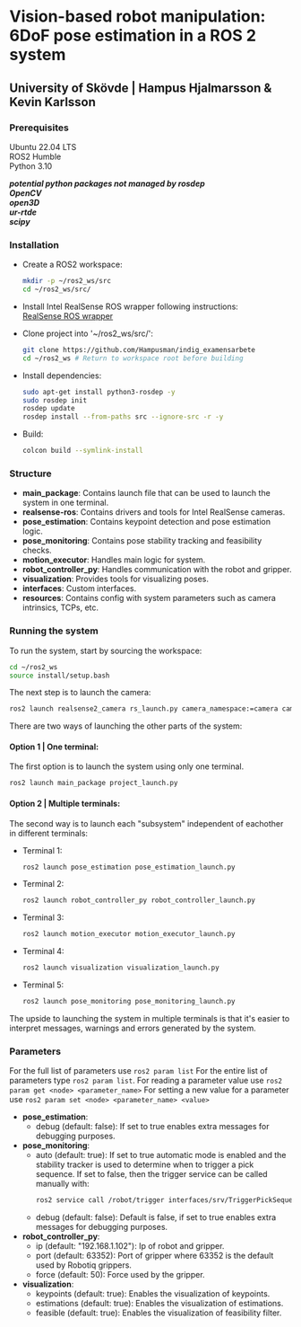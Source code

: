 # Vision-based robot manipulation: 6DoF pose estimation in a ROS 2 system
## University of Skövde | Hampus Hjalmarsson & Kevin Karlsson

### Prerequisites
Ubuntu 22.04 LTS  
ROS2 Humble  
Python 3.10  

***potential python packages not managed by rosdep  
OpenCV  
open3D  
ur-rtde  
scipy***
### Installation
- Create a ROS2 workspace:
  ```bash
  mkdir -p ~/ros2_ws/src
  cd ~/ros2_ws/src/
  ```

- Install Intel RealSense ROS wrapper following instructions:  
  [RealSense ROS wrapper](https://github.com/IntelRealSense/realsense-ros)
  
- Clone project into '~/ros2_ws/src/':
  ```bash
  git clone https://github.com/Hampusman/indig_examensarbete
  cd ~/ros2_ws # Return to workspace root before building
  ```

- Install dependencies:
   ```bash
   sudo apt-get install python3-rosdep -y
   sudo rosdep init
   rosdep update
   rosdep install --from-paths src --ignore-src -r -y
   ```
   
- Build:
  ```bash
  colcon build --symlink-install
  ```

### Structure
- **main_package**: Contains launch file that can be used to launch the system in one terminal.
- **realsense-ros**: Contains drivers and tools for Intel RealSense cameras.
- **pose_estimation**: Contains keypoint detection and pose estimation logic.
- **pose_monitoring**: Contains pose stability tracking and feasibility checks.
- **motion_executor**: Handles main logic for system.
- **robot_controller_py**: Handles communication with the robot and gripper.
- **visualization**: Provides tools for visualizing poses.
- **interfaces**: Custom interfaces.
- **resources**: Contains config with system parameters such as camera intrinsics, TCPs, etc.

### Running the system
To run the system, start by sourcing the workspace:
```bash
cd ~/ros2_ws
source install/setup.bash
```
The next step is to launch the camera:
```bash
ros2 launch realsense2_camera rs_launch.py camera_namespace:=camera camera_name:=d435i enable_rgbd:=true enable_sync:=true align_depth.enable:=true rgb_camera.color_profile:=640x480x30 depth_module.depth_profile:=640x480x30 enable_color:=true enable_depth:=true
```
There are two ways of launching the other parts of the system:
#### Option 1 | One terminal:
The first option is to launch the system using only one terminal.
```bash
ros2 launch main_package project_launch.py
```
#### Option 2 | Multiple terminals:
The second way is to launch each "subsystem" independent of eachother in different terminals:
- Terminal 1:
  ```bash
  ros2 launch pose_estimation pose_estimation_launch.py
  ```
- Terminal 2:
  ```bash
  ros2 launch robot_controller_py robot_controller_launch.py
  ```
- Terminal 3:
  ```bash
  ros2 launch motion_executor motion_executor_launch.py
  ```
- Terminal 4:
  ```bash
  ros2 launch visualization visualization_launch.py
  ```
- Terminal 5:
  ```bash
  ros2 launch pose_monitoring pose_monitoring_launch.py
  ```
The upside to launching the system in multiple terminals is that it's easier to interpret messages, warnings and errors generated by the system.
### Parameters
For the full list of parameters use `ros2 param list`
For the entire list of parameters type `ros2 param list`.
For reading a parameter value use `ros2 param get <node> <parameter_name>` 
For setting a new value for a parameter use `ros2 param set <node> <parameter_name> <value>`
- **pose_estimation**:
  - debug (default: false): If set to true enables extra messages for debugging purposes.
- **pose_monitoring**:
  - auto (default: true): If set to true automatic mode is enabled and the stability tracker is used to determine when to trigger a pick sequence. If set to false, then the trigger service can be called manually with:
    ```bash
    ros2 service call /robot/trigger interfaces/srv/TriggerPickSequence
    ```
  - debug (default: false): Default is false, if set to true enables extra messages for debugging purposes.
- **robot_controller_py**:
  - ip (default: "192.168.1.102"): Ip of robot and gripper.
  - port (default: 63352): Port of gripper where 63352 is the default used by Robotiq grippers.
  - force (default: 50): Force used by the gripper.
- **visualization**:
  - keypoints (default: true): Enables the visualization of keypoints. 
  - estimations (default: true): Enables the visualization of estimations.
  - feasible (default: true): Enables the visualization of feasibility filter. 
